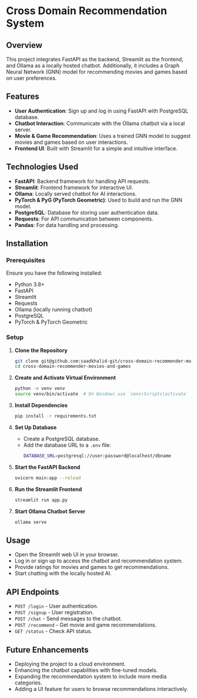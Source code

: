 # Cross Domain Recommendation System

## Overview
This project integrates FastAPI as the backend, Streamlit as the frontend, and Ollama as a locally hosted chatbot. Additionally, it includes a Graph Neural Network (GNN) model for recommending movies and games based on user preferences.

## Features
- **User Authentication**: Sign up and log in using FastAPI with PostgreSQL database.
- **Chatbot Interaction**: Communicate with the Ollama chatbot via a local server.
- **Movie & Game Recommendation**: Uses a trained GNN model to suggest movies and games based on user interactions.
- **Frontend UI**: Built with Streamlit for a simple and intuitive interface.

## Technologies Used
- **FastAPI**: Backend framework for handling API requests.
- **Streamlit**: Frontend framework for interactive UI.
- **Ollama**: Locally served chatbot for AI interactions.
- **PyTorch & PyG (PyTorch Geometric)**: Used to build and run the GNN model.
- **PostgreSQL**: Database for storing user authentication data.
- **Requests**: For API communication between components.
- **Pandas**: For data handling and processing.

## Installation

### Prerequisites
Ensure you have the following installed:
- Python 3.8+
- FastAPI
- Streamlit
- Requests
- Ollama (locally running chatbot)
- PostgreSQL
- PyTorch & PyTorch Geometric

### Setup

1. **Clone the Repository**
   ```sh
   git clone git@github.com:saadkhalid-git/cross-domain-recommender-movies-and-games.git
   cd cross-domain-recommender-movies-and-games
   ```

2. **Create and Activate Virtual Environment**
   ```sh
   python -m venv venv
   source venv/bin/activate  # On Windows use `venv\Scripts\activate`
   ```

3. **Install Dependencies**
   ```sh
   pip install -r requirements.txt
   ```

4. **Set Up Database**
   - Create a PostgreSQL database.
   - Add the database URL to a `.env` file:
     ```sh
     DATABASE_URL=postgresql://user:password@localhost/dbname
     ```

5. **Start the FastAPI Backend**
   ```sh
   uvicorn main:app --reload
   ```

6. **Run the Streamlit Frontend**
   ```sh
   streamlit run app.py
   ```

7. **Start Ollama Chatbot Server**
   ```sh
   ollama serve
   ```

## Usage
- Open the Streamlit web UI in your browser.
- Log in or sign up to access the chatbot and recommendation system.
- Provide ratings for movies and games to get recommendations.
- Start chatting with the locally hosted AI.

## API Endpoints
- `POST /login` - User authentication.
- `POST /signup` - User registration.
- `POST /chat` - Send messages to the chatbot.
- `POST /recommend` - Get movie and game recommendations.
- `GET /status` - Check API status.

## Future Enhancements
- Deploying the project to a cloud environment.
- Enhancing the chatbot capabilities with fine-tuned models.
- Expanding the recommendation system to include more media categories.
- Adding a UI feature for users to browse recommendations interactively.

